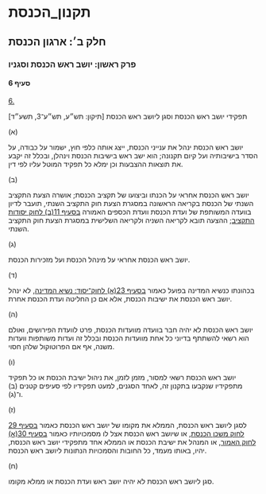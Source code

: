 # תקנון_הכנסת

## חלק ב׳: ארגון הכנסת

### פרק ראשון: יושב ראש הכנסת וסגניו

#### סעיף 6

[6.](https://he.wikisource.org/wiki/%D7%AA%D7%A7%D7%A0%D7%95%D7%9F_%D7%94%D7%9B%D7%A0%D7%A1%D7%AA#%D7%A1%D7%A2%D7%99%D7%A3_6)

תפקידי יושב ראש הכנסת וסגן ליושב ראש הכנסת [תיקון: תש״ע, תש״ע־3, תשע״ד]

(א)

יושב ראש הכנסת ינהל את ענייני הכנסת, ייצג אותה כלפי חוץ, ישמור על כבודה, על הסדר בישיבותיה ועל קיום תקנונה; הוא ישב ראש בישיבות הכנסת וינהלן, ובכלל זה יקבע את תוצאות ההצבעות וכן ימלא כל תפקיד המוטל עליו לפי דין.

(ב)

יושב ראש הכנסת אחראי על הכנתו וביצועו של תקציב הכנסת; אושרה הצעת התקציב השנתי של הכנסת בקריאה הראשונה במסגרת הצעת חוק התקציב השנתי, תועבר לדיון בוועדה המשותפת של ועדת הכנסת וועדת הכספים האמורה [בסעיף 11(ב) לחוק יסודות התקציב](https://he.wikisource.org/wiki/%D7%97%D7%95%D7%A7_%D7%99%D7%A1%D7%95%D7%93%D7%95%D7%AA_%D7%94%D7%AA%D7%A7%D7%A6%D7%99%D7%91#%D7%A1%D7%A2%D7%99%D7%A3_11 "חוק יסודות התקציב"); ההצעה תובא לקריאה השניה ולקריאה השלישית במסגרת הצעת חוק התקציב השנתי.

(ג)

יושב ראש הכנסת אחראי על מינהל הכנסת ועל מזכירות הכנסת.

(ד)

בכהונתו כנשיא המדינה בפועל כאמור [בסעיף 23(א) לחוק־יסוד: נשיא המדינה](https://he.wikisource.org/wiki/%D7%97%D7%95%D7%A7-%D7%99%D7%A1%D7%95%D7%93:_%D7%A0%D7%A9%D7%99%D7%90_%D7%94%D7%9E%D7%93%D7%99%D7%A0%D7%94#%D7%A1%D7%A2%D7%99%D7%A3_23 "חוק-יסוד: נשיא המדינה"), לא ינהל יושב ראש הכנסת את ישיבות הכנסת, אלא אם כן החליטה ועדת הכנסת אחרת.

(ה)

יושב ראש הכנסת לא יהיה חבר בוועדה מוועדות הכנסת, פרט לוועדת הפירושים, ואולם הוא רשאי להשתתף בדיוני כל אחת מוועדות הכנסת ובכלל זה ועדות משותפות וועדות משנה, אף אם הפרוטוקול שלהן חסוי.

(ו)

יושב ראש הכנסת רשאי למסור, מזמן לזמן, את ניהול ישיבת הכנסת או כל תפקיד מתפקידיו שנקבעו בתקנון זה, לאחד הסגנים, למעט תפקידיו לפי סעיפים קטנים (ב) ו־(ג).

(ז)

לסגן ליושב ראש הכנסת, הממלא את מקומו של יושב ראש הכנסת כאמור [בסעיף 29 לחוק משכן הכנסת](https://he.wikisource.org/wiki/%D7%97%D7%95%D7%A7_%D7%9E%D7%A9%D7%9B%D7%9F_%D7%94%D7%9B%D7%A0%D7%A1%D7%AA,_%D7%A8%D7%97%D7%91%D7%AA%D7%95_%D7%95%D7%9E%D7%A9%D7%9E%D7%A8_%D7%94%D7%9B%D7%A0%D7%A1%D7%AA#%D7%A1%D7%A2%D7%99%D7%A3_29 "חוק משכן הכנסת, רחבתו ומשמר הכנסת"), או שיושב ראש הכנסת אצל לו מסמכויותיו כאמור [בסעיף 30(א) לחוק האמור](https://he.wikisource.org/wiki/%D7%97%D7%95%D7%A7_%D7%9E%D7%A9%D7%9B%D7%9F_%D7%94%D7%9B%D7%A0%D7%A1%D7%AA,_%D7%A8%D7%97%D7%91%D7%AA%D7%95_%D7%95%D7%9E%D7%A9%D7%9E%D7%A8_%D7%94%D7%9B%D7%A0%D7%A1%D7%AA#%D7%A1%D7%A2%D7%99%D7%A3_30 "חוק משכן הכנסת, רחבתו ומשמר הכנסת"), או המנהל את ישיבת הכנסת או הממלא אחד מתפקידי יושב ראש הכנסת, יהיו, באותו מעמד, כל החובות והסמכויות הנתונות ליושב ראש הכנסת.

(ח)

סגן ליושב ראש הכנסת לא יהיה יושב ראש ועדת הכנסת או ממלא מקומו.